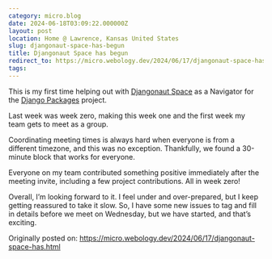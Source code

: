 ```yaml
---
category: micro.blog
date: 2024-06-18T03:09:22.000000Z
layout: post
location: Home @ Lawrence, Kansas United States
slug: djangonaut-space-has-begun
title: Djangonaut Space has begun
redirect_to: https://micro.webology.dev/2024/06/17/djangonaut-space-has.html
tags: 
---
```


This is my first time helping out with [Djangonaut Space](https://djangonaut.space) as a Navigator for the [Django Packages](https://djangopackages.org) project.

Last week was week zero, making this week one and the first week my team gets to meet as a group.

Coordinating meeting times is always hard when everyone is from a different timezone, and this was no exception. Thankfully, we found a 30-minute block that works for everyone.

Everyone on my team contributed something positive immediately after the meeting invite, including a few project contributions. All in week zero!

Overall, I’m looking forward to it. I feel under and over-prepared, but I keep getting reassured to take it slow. So, I have some new issues to tag and fill in details before we meet on Wednesday, but we have started, and that’s exciting.

Originally posted on: https://micro.webology.dev/2024/06/17/djangonaut-space-has.html